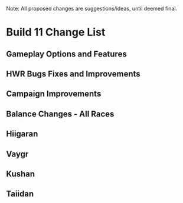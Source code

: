 Note: All proposed changes are suggestions/ideas, until deemed final.

# Build 11 Change List

## Gameplay Options and Features



## HWR Bugs Fixes and Improvements



## Campaign Improvements



## Balance Changes - All Races



## Hiigaran



## Vaygr



## Kushan



## Taiidan


